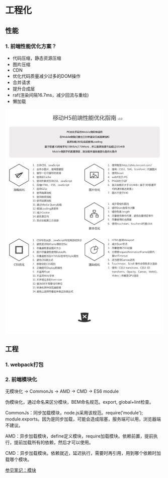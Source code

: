# 工程化

## 性能

### 1. 前端性能优化方案？

- 代码压缩，静态资源压缩
- 图片压缩
- CDN
- 优化代码质量减少过多的DOM操作
- 合并请求
- 提升合成层
- raf(渲染间隔16.7ms，减少回流与重绘)
- 懒加载

![h5-preference](.\images\h5-preference.png)

## 工程

### 1. webpack打包





### 2. 前端模块化

无模块化 -> CommonJs -> AMD -> CMD -> ES6 module

伪模块化，通过命名来区分模块，BEM命名规范。export, global+lint检查。

CommonJs：同步加载模块，node.js采用该规范。require('module'); module.exports。因为是同步加载，可能会造成阻塞，服务端可以用，浏览器端不建议。

AMD：异步加载模块，define定义模块，require加载模块。依赖前置，提前执行，提前加载所有的依赖，然后才可以使用。

CMD：异步加载模块。依赖就近，延迟执行，需要时再引用，用到哪个依赖时加载哪个模块。



[参见笔记：模块](https://babyshulei.github.io/mybooks/javascript/14-module/)

